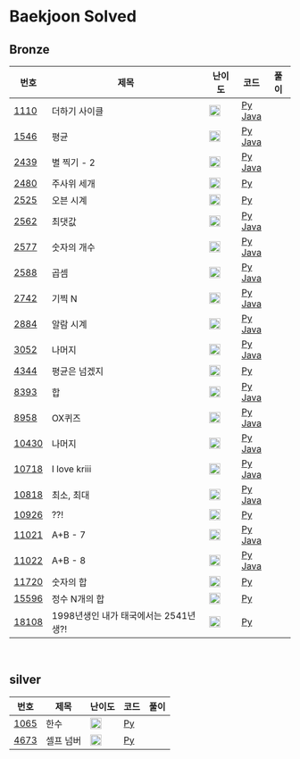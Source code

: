 # Baekjoon Solved

## Bronze
|번호|제목|난이도|코드|풀이|
|--|--|--|--|--|
|[1110](https://www.acmicpc.net/problem/1110)|더하기 사이클|<img src="https://static.solved.ac/tier_small/5.svg" width="20px"/>|[Py]()<br>[Java]()|
|[1546](https://www.acmicpc.net/problem/1546)|평균|<img src="https://static.solved.ac/tier_small/5.svg" width="20px"/>|[Py]()<br>[Java]()|
|[2439](https://www.acmicpc.net/problem/2439)|별 찍기 - 2|<img src="https://static.solved.ac/tier_small/2.svg" width="20px"/>|[Py]()<br>[Java]()|
|[2480](https://www.acmicpc.net/problem/2480)|주사위 세개|<img src="https://static.solved.ac/tier_small/2.svg" width="20px"/>|[Py]()|
|[2525](https://www.acmicpc.net/problem/2525)|오븐 시계|<img src="https://static.solved.ac/tier_small/3.svg" width="20px"/>|[Py]()|
|[2562](https://www.acmicpc.net/problem/2562)|최댓값|<img src="https://static.solved.ac/tier_small/3.svg" width="20px"/>|[Py]()<br>[Java]()|
|[2577](https://www.acmicpc.net/problem/2577)|숫자의 개수|<img src="https://static.solved.ac/tier_small/4.svg" width="20px"/>|[Py]()<br>[Java]()|
|[2588](https://www.acmicpc.net/problem/2588)|곱셈|<img src="https://static.solved.ac/tier_small/3.svg" width="20px"/>|[Py]()<br>[Java]()|
|[2742](https://www.acmicpc.net/problem/2742)|기찍 N|<img src="https://static.solved.ac/tier_small/2.svg" width="20px"/>|[Py]()<br>[Java]()|
|[2884](https://www.acmicpc.net/problem/2884)|알람 시계|<img src="https://static.solved.ac/tier_small/3.svg" width="20px"/>|[Py]()<br>[Java]()|
|[3052](https://www.acmicpc.net/problem/3052)|나머지|<img src="https://static.solved.ac/tier_small/4.svg" width="20px"/>|[Py]()<br>[Java]()|
|[4344](https://www.acmicpc.net/problem/4344)|평균은 넘겠지|<img src="https://static.solved.ac/tier_small/5.svg" width="20px"/>|[Py]()|
|[8393](https://www.acmicpc.net/problem/8393)|합|<img src="https://static.solved.ac/tier_small/1.svg" width="20px"/>|[Py]()<br>[Java]()|
|[8958](https://www.acmicpc.net/problem/8958)|OX퀴즈|<img src="https://static.solved.ac/tier_small/4.svg" width="20px"/>|[Py]()<br>[Java]()|
|[10430](https://www.acmicpc.net/problem/10430)|나머지|<img src="https://static.solved.ac/tier_small/1.svg" width="20px"/>|[Py]()<br>[Java]()|
|[10718](https://www.acmicpc.net/problem/10718)|I love kriii|<img src="https://static.solved.ac/tier_small/1.svg" width="20px"/>|[Py]()<br>[Java]()|
|[10818](https://www.acmicpc.net/problem/10818)|최소, 최대|<img src="https://static.solved.ac/tier_small/3.svg" width="20px"/>|[Py]()<br>[Java]()|
|[10926](https://www.acmicpc.net/problem/10926)|??!|<img src="https://static.solved.ac/tier_small/1.svg" width="20px"/>|[Py]()|
|[11021](https://www.acmicpc.net/problem/11021)|A+B - 7|<img src="https://static.solved.ac/tier_small/1.svg" width="20px"/>|[Py]()<br>[Java]()|
|[11022](https://www.acmicpc.net/problem/11022)|A+B - 8|<img src="https://static.solved.ac/tier_small/1.svg" width="20px"/>|[Py]()<br>[Java]()|
|[11720](https://www.acmicpc.net/problem/11720)|숫자의 합|<img src="https://static.solved.ac/tier_small/2.svg" width="20px"/>|[Py]()|
|[15596](https://www.acmicpc.net/problem/15596)|정수 N개의 합|<img src="https://static.solved.ac/tier_small/4.svg" width="20px"/>|[Py]()|
|[18108](https://www.acmicpc.net/problem/18108)|1998년생인 내가 태국에서는 2541년생?!|<img src="https://static.solved.ac/tier_small/1.svg" width="20px"/>|[Py]()|

<br>

## silver
|번호|제목|난이도|코드|풀이|
|--|--|--|--|--|
|[1065](https://www.acmicpc.net/problem/1065)|한수|<img src="https://static.solved.ac/tier_small/7.svg" width="20px"/>|[Py]()|
|[4673](https://www.acmicpc.net/problem/4673)|셀프 넘버|<img src="https://static.solved.ac/tier_small/6.svg" width="20px"/>|[Py]()|